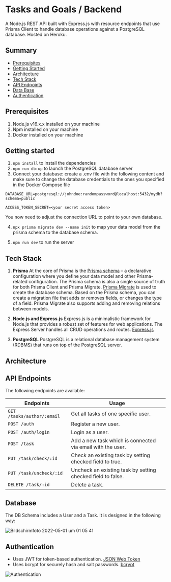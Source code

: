 # Tasks and Goals / Backend

A Node.js REST API built with Express.js with resource endpoints that use Prisma Client to handle database operations against a PostgreSQL database. Hosted on Heroku.

## Summary

- [Prerequisites](#prerequisites)
- [Getting Started](#getting-started)
- [Architecture](#architecture)
- [Tech Stack](#tech-stack)
- [API Endpoints](#api-endpoints)
- [Data Base](#database)
- [Authentication](#authentication)

## Prerequisites

1. Node.js v16.x.x installed on your machine
2. Npm installed on your machine
3. Docker installed on your machine

## Getting started

1. `npm install` to install the dependencies
2. `npm run db:up` to launch the PostgreSQL database server
3. Connect your database: create a .env file with the following content and make sure to change the database credentials to the ones you specified in the Docker Compose file

`DATABASE_URL=postgresql://johndoe:randompassword@localhost:5432/mydb?schema=public`

`ACCESS_TOKEN_SECRET=<your secret access token>`

You now need to adjust the connection URL to point to your own database.

4. `npx prisma migrate dev --name init` to map your data model from the prisma schema to the database schema.

5. `npm run dev` to run the server

## Tech Stack

1. **Prisma**
   At the core of Prisma is the [Prisma schema](https://www.prisma.io/docs/concepts/components/prisma-schema) – a declarative configuration where you define your data model and other Prisma-related configuration. The Prisma schema is also a single source of truth for both Prisma Client and Prisma Migrate.
   [Prisma Migrate](https://www.prisma.io/docs/concepts/components/prisma-migrate) is used to create the database schema. Based on the Prisma schema, you can create a migration file that adds or removes fields, or changes the type of a field. Prisma Migrate also supports adding and removing relations between models.

2. **Node.js and Express.js**
   Express.js is a minimalistic framework for Node.js that provides a robust set of features for web applications.
   The Express Server handles all CRUD operations and routes.
   [Express.js](https://expressjs.com/)

3. **PostgreSQL**
   PostgreSQL is a relational database management system (RDBMS) that runs on top of the PostgreSQL server.

## Architecture



## API Endpoints

The following endpoints are available:

| Endpoints                  | Usage                                                       |
| -------------------------- | ----------------------------------------------------------- |
| `GET /tasks/author/:email` | Get all tasks of one specific user.                         |
| `POST /auth`               | Register a new user.                                        |
| `POST /auth/login`         | Login as a user.                                            |
| `POST /task`               | Add a new task which is connected via email with the user.  |
| `PUT /task/check/:id`      | Check an existing task by setting checked field to true.    |
| `PUT /task/uncheck/:id`    | Uncheck an existing task by setting checked field to false. |
| `DELETE /task/:id`         | Delete a task.                                              |

## Database

The DB Schema includes a User and a Task. It is designed in the following way:

![Bildschirmfoto 2022-05-01 um 01 05 41](https://user-images.githubusercontent.com/50672977/166125460-90eb4dcf-ddc2-4532-b60e-910bc1c2a018.png)


## Authentication

- Uses JWT for token-based authentication. [JSON Web Token](https://jwt.io/)
- Uses bcrypt for securely hash and salt passwords. [bcrypt](https://www.npmjs.com/package/bcryptjs)

![Authentication](https://user-images.githubusercontent.com/50672977/166125473-7d32be27-ef26-4053-8c7a-0bc0a4cabf8d.png)

